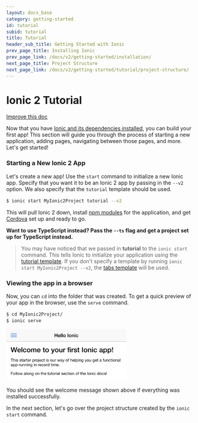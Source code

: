 ```yaml
---
layout: docs_base
category: getting-started
id: tutorial
subid: tutorial
title: Tutorial
header_sub_title: Getting Started with Ionic
prev_page_title: Installing Ionic
prev_page_link: /docs/v2/getting-started/installation/
next_page_title: Project Structure
next_page_link: /docs/v2/getting-started/tutorial/project-structure/
---
```


# Ionic 2 Tutorial

<a class="improve-v2-docs" href='https://github.com/driftyco/ionic-site/edit/master/docs/v2/getting-started/tutorial/index.md'>
  Improve this doc
</a>

Now that you have [Ionic and its dependencies installed](../installation), you can build your first app! This section will guide you through the process of starting a new application, adding pages, navigating between those pages, and more. Let's get started!


### Starting a New Ionic 2 App

Let's create a new app! Use the `start` command to initialize a new Ionic app. Specify that you want it to be an Ionic 2 app by passing in the `--v2` option. We also specify that the `tutorial` template should be used.

```bash
$ ionic start MyIonic2Project tutorial --v2
```

This will pull Ionic 2 down, install [npm modules](../../resources/what-is/#npm) for the application, and get [Cordova](../../resources/what-is/#cordova) set up and ready to go.

**Want to use TypeScript instead? Pass the `--ts` flag and get a project set up for TypeScript instead.**

> You may have noticed that we passed in **tutorial** to the `ionic start` command. This tells Ionic to initialize your application using the [tutorial template](https://github.com/driftyco/ionic2-starter-tutorial). If you don't specify a template by running `ionic start MyIonic2Project --v2`, the [tabs template](https://github.com/driftyco/ionic2-starter-tabs) will be used.


### Viewing the app in a browser
Now, you can `cd` into the folder that was created. To get a quick preview of your app in the browser, use the `serve` command.

```bash
$ cd MyIonic2Project/
$ ionic serve
```

<img src="/img/docs/tutorial-screen.png" style="max-width: 320px">

You should see the welcome message shown above if everything was installed successfully.

In the next section, let's go over the project structure created by the `ionic start` command.
